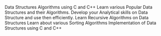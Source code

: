 Data Structures Algorithms using C and C++
Learn various Popular Data Structures and their Algorithms. Develop your Analytical skills on Data Structure and use then efficiently. Learn Recursive Algorithms on Data Structures Learn about various Sorting Algorithms Implementation of Data Structures using C and C++
